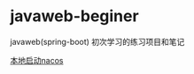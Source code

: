 # javaweb-beginer
javaweb(spring-boot) 初次学习的练习项目和笔记

[本地启动nacos](http://localhost:8848/nacos/index.html)

